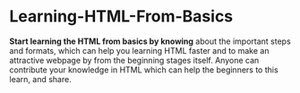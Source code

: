 # Learning-HTML-From-Basics
**Start learning the HTML from basics by knowing** about the important steps and formats, which can help you learning HTML faster and to make an attractive webpage by from the beginning stages itself. 
Anyone can contribute your knowledge in HTML which can help the beginners to this learn, and share.
